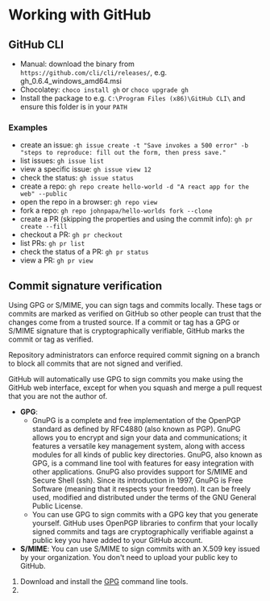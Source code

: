 # Working with GitHub

## GitHub CLI

- Manual: download the binary from `https://github.com/cli/cli/releases/`, e.g. gh_0.6.4_windows_amd64.msi
- Chocolatey: `choco install gh` or `choco upgrade gh`
- Install the package to e.g. `C:\Program Files (x86)\GitHub CLI\` and ensure this folder is in your `PATH`

### Examples

- create an issue: `gh issue create -t "Save invokes a 500 error" -b "steps to reproduce: fill out the form, then press save."`
- list issues: `gh issue list`
- view a specific issue: `gh issue view 12`
- check the status: `gh issue status`
- create a repo: `gh repo create hello-world -d "A react app for the web" --public`
- open the repo in a browser: `gh repo view`
- fork a repo: `gh repo johnpapa/hello-worlds fork --clone`
- create a PR (skipping the properties and using the commit info): `gh pr create --fill`
- checkout a PR: `gh pr checkout`
- list PRs: `gh pr list`
- check the status of a PR: `gh pr status`
- view a PR: `gh pr view`

## Commit signature verification

Using GPG or S/MIME, you can sign tags and commits locally. These tags or commits are marked as verified on GitHub so other people can trust that the changes come from a trusted source. If a commit or tag has a GPG or S/MIME signature that is cryptographically verifiable, GitHub marks the commit or tag as verified.

Repository administrators can enforce required commit signing on a branch to block all commits that are not signed and verified.

GitHub will automatically use GPG to sign commits you make using the GitHub web interface, except for when you squash and merge a pull request that you are not the author of.

- **GPG**:
  - GnuPG is a complete and free implementation of the OpenPGP standard as defined by RFC4880 (also known as PGP). GnuPG allows you to encrypt and sign your data and communications; it features a versatile key management system, along with access modules for all kinds of public key directories. GnuPG, also known as GPG, is a command line tool with features for easy integration with other applications. GnuPG also provides support for S/MIME and Secure Shell (ssh). Since its introduction in 1997, GnuPG is Free Software (meaning that it respects your freedom). It can be freely used, modified and distributed under the terms of the GNU General Public License.
  - You can use GPG to sign commits with a GPG key that you generate yourself. GitHub uses OpenPGP libraries to confirm that your locally signed commits and tags are cryptographically verifiable against a public key you have added to your GitHub account.
- **S/MIME**: You can use S/MIME to sign commits with an X.509 key issued by your organization. You don't need to upload your public key to GitHub.

1. Download and install the [GPG](https://www.gnupg.org/download/) command line tools.
2.